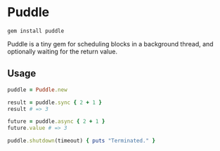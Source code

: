 # Puddle

```
gem install puddle
```

Puddle is a tiny gem for scheduling blocks in a background thread,
and optionally waiting for the return value.

## Usage

``` ruby
puddle = Puddle.new

result = puddle.sync { 2 + 1 }
result # => 3

future = puddle.async { 2 + 1 }
future.value # => 3

puddle.shutdown(timeout) { puts "Terminated." }
```
